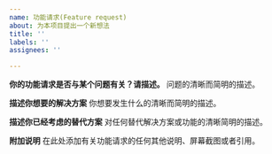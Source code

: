 ```yaml
---
name: 功能请求(Feature request)
about: 为本项目提出一个新想法
title: ''
labels: ''
assignees: ''

---
```


**你的功能请求是否与某个问题有关？请描述。**
问题的清晰而简明的描述。

**描述你想要的解决方案**
你想要发生什么的清晰而简明的描述。

**描述你已经考虑的替代方案**
对任何替代解决方案或功能的清晰简明的描述。

**附加说明**
在此处添加有关功能请求的任何其他说明、屏幕截图或者引用。
